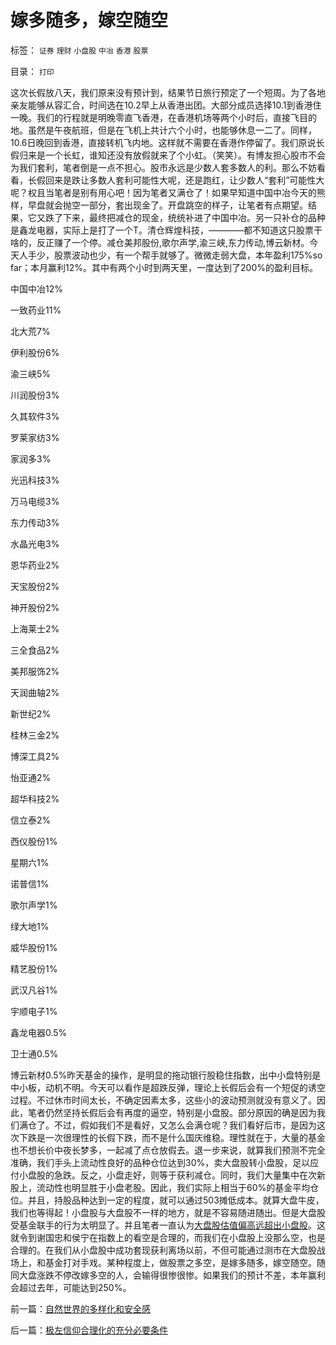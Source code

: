 # 嫁多随多，嫁空随空

标签： `证券` `理财` `小盘股` `中冶` `香港` `股票` 

目录： `打印`

这次长假放八天，我们原来没有预计到，结果节日旅行预定了一个短周。为了各地亲友能够从容汇合，时间选在10.2早上从香港出团。大部分成员选择10.1到香港住一晚。我们的行程就是明晚零直飞香港，在香港机场等两个小时后，直接飞目的地。虽然是午夜航班，但是在飞机上共计六个小时，也能够休息一二了。同样，10.6日晚回到香港，直接转机飞内地。这样就不需要在香港作停留了。我们原说长假归来是一个长虹，谁知还没有放假就来了个小虹。（笑笑）。有博友担心股市不会为我们套利，笔者倒是一点不担心。股市永远是少数人套多数人的利。那么不妨看看，长假回来是跌让多数人套利可能性大呢，还是跑红，让少数人“套利”可能性大呢？权且当笔者是别有用心吧！因为笔者又满仓了！如果早知道中国中冶今天的熊样，早盘就会抛空一部分，套出现金了。开盘跳空的样子，让笔者有点期望。结果，它又跌了下来，最终把减仓的现金，统统补进了中国中冶。另一只补仓的品种是鑫龙电器，实际上是打了一个T。清仓辉煌科技，————都不知道这只股票干啥的，反正赚了一个停。减仓美邦股份,歌尔声学,渝三峡,东力传动,博云新材。今天人手少，股票波动也少，有一个帮手就够了。微微走弱大盘，本年盈利175%so
far；本月赢利12%。其中有两个小时到两天里，一度达到了200%的盈利目标。

中国中冶12%

一致药业11%

北大荒7%

伊利股份6%

渝三峡5%

川润股份3%

久其软件3%

罗莱家纺3%

家润多3%

光迅科技3%

万马电缆3%

东力传动3%

水晶光电3%

恩华药业2%

天宝股份2%

神开股份2%

上海莱士2%

三全食品2%

美邦服饰2%

天润曲轴2%

新世纪2%

桂林三金2%

博深工具2%

怡亚通2%

超华科技2%

信立泰2%

西仪股份1%

星期六1%

诺普信1%

歌尔声学1%

绿大地1%

威华股份1%

精艺股份1%

武汉凡谷1%

宇顺电子1%

鑫龙电器0.5%

卫士通0.5%

博云新材0.5%昨天基金的操作，是明显的拖动银行股稳住指数，出中小盘特别是中小板，动机不明。今天可以看作是超跌反弹，理论上长假后会有一个短促的诱空过程。不过休市时间太长，不确定因素太多，这些小的波动预测就没有意义了。因此，笔者仍然坚持长假后会有再度的逼空，特别是小盘股。部分原因的确是因为我们满仓了。不过，假如我们不是看好，又怎么会满仓呢？我们看好后市，是因为这次下跌是一次很理性的长假下跌，而不是什么国庆维稳。理性就在于，大量的基金也不想长价中夜长梦多，一起减了点仓放假去。退一步来说，就算我们预测不完全准确，我们手头上流动性良好的品种仓位达到30%，卖大盘股转小盘股，足以应付小盘股的急跌。反之，小盘走好，则等于获利减仓。同时，我们大量集中在次新股上，流动性也明显胜于小盘老股。因此，我们实际上相当于60%的基金平均仓位。并且，持股品种达到一定的程度，就可以通过503摊低成本。就算大盘牛皮，我们也等得起！小盘股与大盘股不一样的地方，就是不容易随进随出。但是大盘股受基金联手的行为太明显了。并且笔者一直认为[大盘股估值偏高远超出小盘股](../../../2008/9/4/市净率高估的蓝筹股，低估的中小板.md)。这就令到谢国忠和侯宁在指数上的看空是合理的，而我们在小盘股上没那么空，也是合理的。在我们从小盘股中成功套现获利离场以前，不但可能通过测市在大盘股战场上，和基金打对手戏。某种程度上，做股票之多空，是嫁多随多，嫁空随空。随同大盘涨跌不停改嫁多空的人，会输得很惨很惨。如果我们的预计不差，本年赢利会超过去年，可能达到250%。

前一篇：[自然世界的多样化和安全感](../../../2009/9/30/自然世界的多样化和安全感.md)

后一篇：[极左信仰合理化的充分必要条件](../../../2009/9/30/极左信仰合理化的充分必要条件.md)